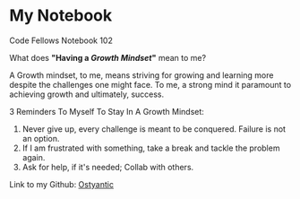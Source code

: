 # My Notebook
Code Fellows Notebook 102

What does **"Having a _Growth Mindset_"** mean to me?

A Growth mindset, to me, means striving for growing and learning more despite the challenges one might face. To me, a strong mind it paramount to achieving growth and ultimately, success.

3 Reminders To Myself To Stay In A Growth Mindset:
1. Never give up, every challenge is meant to be conquered. Failure is not an option.
2. If I am frustrated with something, take a break and tackle the problem again.
3. Ask for help, if it's needed; Collab with others.


Link to my Github: [Ostyantic](https://github.com/Ostyantic)
